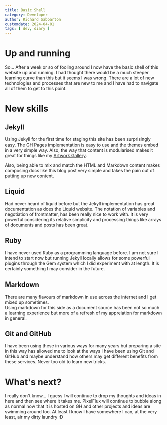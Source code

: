 ```yaml
---
title: Basic Shell
category: Developer
author: Richard Sabbarton
customdate: 2024-04-01
tags: [ dev, diary ]
---
```


# Up and running

So...  After a week or so of fooling around I now have the basic shell of 
this website up and running.  I had thought there would be a much steeper 
learning curve than this but it seems I was wrong.  There are a lot of new
technologies and processes that are new to me and I have had to navigate 
all of them to get to this point.

# New skills

## Jekyll

Using Jekyll for the first time for staging this site has been surprisingly 
easy.  The GH Pages implementation is easy to use and the themes embed in a 
very simple way.  Also, the way that content is modularised makes it great
for things like my [Artwork Gallery](/content/traditional-artwork.md).

Also, being able to mix and match the HTML and Markdown content makes composing
docs like this blog post very simple and takes the pain out of putting up new
content.

## Liquid

Had never heard of liquid before but the Jekyll implementation has great documentation
as does the Liquid website.  The notation of variables and negotiation of frontmatter, 
has been really nice to work with.  It is very powerful considering its relative simplicity
and processing things like arrays of documents and posts has been great.

## Ruby

I have never used Ruby as a programming language before.  I am not sure I intend to start 
now but running Jekyll locally allows for some powerful plugins through the Gem system which
I did experiment with at length.  It is certainly something I may consider in the future.

## Markdown

There are many flavours of markdown in use across the internet and I get mixed up sometimes.  
Using markdown for this side as a document source has been not so much a learning experience
but more of a refresh of my appreiation for markdown in general.

## Git and GitHub

I have been using these in various ways for many years but preparing a site in this way has 
allowed me to look at the ways I have been using Git and GitHub and maybe understand how
others may get different benefits from these services.  Never too old to learn new tricks.

# What's next?

I really don't know... I guess I will continue to drop my thoughts and ideas in here and then see
where it takes me.  PixelFlux will continue to bubble along as normal now that it is hosted on GH
and other projects and ideas are swimming around too.  At least I know I have somewhere I can, at
the very least, air my dirty laundry :D 